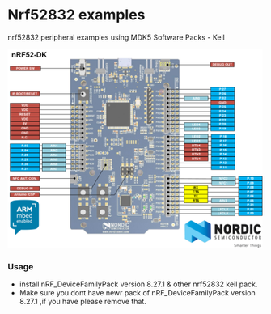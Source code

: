 # Nrf52832 examples
nrf52832 peripheral examples using MDK5 Software Packs - Keil

![Nrf52](nrf52.png)

### Usage
* install nRF_DeviceFamilyPack version 8.27.1 & other nrf52832 keil pack. 
* Make sure you dont have newr pack of nRF_DeviceFamilyPack version 8.27.1 ,if you have please remove that.
